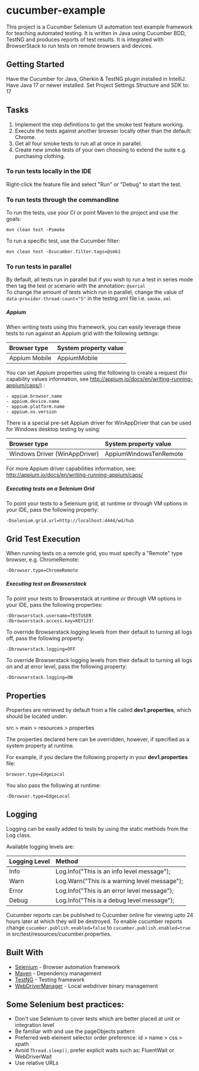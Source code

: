 # cucumber-example

This project is a Cucumber Selenium UI automation test example framework for teaching automated testing.
It is written in Java using Cucumber BDD, TestNG and produces reports of test results.
It is integrated with BrowserStack to run tests on remote browsers and devices.

## Getting Started

Have the Cucumber for Java, Gherkin & TestNG plugin installed in IntelliJ.
Have Java 17 or newer installed.
Set Project Settings Structure and SDK to: 17

## Tasks

1. Implement the step definitions to get the smoke test feature working.
2. Execute the tests against another browser locally other than the default: Chrome.
3. Get all four smoke tests to run all at once in parallel.
4. Create new smoke tests of your own choosing to extend the suite e.g. purchasing clothing.

### To run tests locally in the IDE

Right-click the feature file and select "Run" or "Debug" to start the test.

### To run tests through the commandline

To run the tests, use your CI or point Maven to the project and use the goals:

```
mvn clean test -Psmoke
```

To run a specific test, use the Cucumber filter:

```
mvn clean test -Dcucumber.filter.tags=@smk1
```

### To run tests in parallel

By default, all tests run in parallel but if you wish to run a test in series mode then tag the test or scenario with
the annotation: `@serial`  
To change the amount of tests which run in parallel, change the value of `data-provider-thread-count="5"` in the
testng.xml file i.e. `smoke.xml`

##### Appium

When writing tests using this framework, you can easily leverage these tests to run against an Appium grid with the
following settings:

| Browser type  | System property value |
|:--------------|:----------------------|
| Appium Mobile | AppiumMobile          |

You can set Appium properties using the following to create a request (for capability values information,
see http://appium.io/docs/en/writing-running-appium/caps/) :

```
- appium.browser.name
- appium.device.name
- appium.platform.name
- appium.os.version
```

There is a special pre-set Appium driver for WinAppDriver that can be used for Windows desktop testing by using:

| Browser type                  | System property value  |
|:------------------------------|:-----------------------|
| Windows Driver (WinAppDriver) | AppiumWindowsTenRemote |

For more Appium driver capabilities information, see: http://appium.io/docs/en/writing-running-appium/caps/

##### Executing tests on a Selenium Grid

To point your tests to a Selenium grid, at runtime or through VM options in your IDE, pass the following property:

```
-Dselenium.grid.url=http://localhost:4444/wd/hub
```

## Grid Test Execution

When running tests on a remote grid, you must specify a "Remote" type browser, e.g. ChromeRemote:

```
-Dbrowser.type=ChromeRemote
```

##### Executing test on Browserstack

To point your tests to Browserstack at runtime or through VM options in your IDE, pass the following properties:

```
-Dbrowserstack.username=TESTUSER
-Dbrowserstack.access.key=KEY123!
```

To override Browserstack logging levels from their default to turning all logs off, pass the following property:

```
-Dbrowserstack.logging=OFF
```

To override Browserstack logging levels from their default to turning all logs on and at error level, pass the following
property:

```
-Dbrowserstack.logging=ON
```

## Properties

Properties are retrieved by default from a file called **dev1.properties**, which should be located under:

src > main > resources > properties

The properties declared here can be overridden, however, if specified as a system property at runtime.

For example, if you declare the following property in your **dev1.properties** file:

```
browser.type=EdgeLocal
```

You also pass the following at runtime:

```
-Dbrowser.type=EdgeLocal
```

## Logging

Logging can be easily added to tests by using the static methods from the Log class.

Available logging levels are:

| Logging Level | Method                                       |
|:--------------|:---------------------------------------------|
| Info          | Log.Info("This is an info level message");   |
| Warn          | Log.Warn("This is a warning level message"); |
| Error         | Log.Info("This is an error level message");  |
| Debug         | Log.Info("This is a debug level message");   |

Cucumber reports can be published to Cucumber online for viewing upto 24 hours later at which they will be destroyed.
To enable cucumber reports change `cucumber.publish.enabled=false` to `cucumber.publish.enabled=true` in
src/test/resources/cucumber.properties.

## Built With

* [Selenium](https://github.com/SeleniumHQ/selenium) - Browser automation framework
* [Maven](https://maven.apache.org/) - Dependency management
* [TestNG](https://github.com/cbeust/testng) - Testing framework
* [WebDriverManager](https://github.com/bonigarcia/webdrivermanager) - Local webdriver binary management

## Some Selenium best practices:

* Don't use Selenium to cover tests which are better placed at unit or integration level
* Be familiar with and use the pageObjects pattern
* Preferred web element selector order preference: id > name > css > xpath
* Avoid `Thread.sleep()`, prefer explicit waits such as: FluentWait or WebDriverWait
* Use relative URLs
